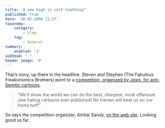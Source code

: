 ```yaml
---
title: 'A new high in self-loathing?'
published: true
date: '18-02-2006 11:27'
taxonomy:
    category:
        - blog
    tag:
        - General
summary:
    enabled: '1'
subhead: " "
header_image: '0'
---
```


That’s irony, up there in the headline. Steven and Stephen (The Fabulous Freakonomics Brothers) point to a [competition, organized by Jews, for anti-Semitic cartoons](https://www.freakonomics.com/blog/2006/02/16/the-old-incentive-switcheroo/).

> “We'll show the world we can do the best, sharpest, most offensive Jew hating cartoons ever published! No Iranian will beat us on our home turf!”

So says the competition organizer, Amitai Sandy, [on the web site](https://web.archive.org/web/20060228194627/http://boomka.org/). Looking good so far.
